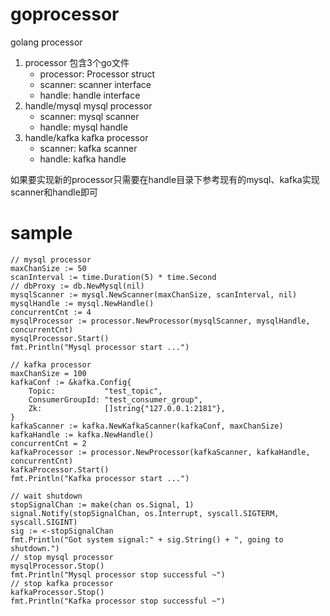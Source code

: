 # goprocessor
golang processor

1. processor 包含3个go文件
   * processor: Processor struct
   * scanner: scanner interface
   * handle: handle interface
2. handle/mysql mysql processor
   * scanner: mysql scanner
   * handle: mysql handle
3. handle/kafka kafka processor
   * scanner: kafka scanner
   * handle: kafka handle

如果要实现新的processor只需要在handle目录下参考现有的mysql、kafka实现scanner和handle即可

# sample
```
// mysql processor
maxChanSize := 50
scanInterval := time.Duration(5) * time.Second
// dbProxy := db.NewMysql(nil)
mysqlScanner := mysql.NewScanner(maxChanSize, scanInterval, nil)
mysqlHandle := mysql.NewHandle()
concurrentCnt := 4
mysqlProcessor := processor.NewProcessor(mysqlScanner, mysqlHandle, concurrentCnt)
mysqlProcessor.Start()
fmt.Println("Mysql processor start ...")

// kafka processor
maxChanSize = 100
kafkaConf := &kafka.Config{
    Topic:           "test_topic",
	ConsumerGroupId: "test_consumer_group",
	Zk:              []string{"127.0.0.1:2181"},
}
kafkaScanner := kafka.NewKafkaScanner(kafkaConf, maxChanSize)
kafkaHandle := kafka.NewHandle()
concurrentCnt = 2
kafkaProcessor := processor.NewProcessor(kafkaScanner, kafkaHandle, concurrentCnt)
kafkaProcessor.Start()
fmt.Println("Kafka processor start ...")

// wait shutdown
stopSignalChan := make(chan os.Signal, 1)
signal.Notify(stopSignalChan, os.Interrupt, syscall.SIGTERM, syscall.SIGINT)
sig := <-stopSignalChan
fmt.Println("Got system signal:" + sig.String() + ", going to shutdown.")
// stop mysql processor
mysqlProcessor.Stop()
fmt.Println("Mysql processor stop successful ~")
// stop kafka processor
kafkaProcessor.Stop()
fmt.Println("Kafka processor stop successful ~")
```
